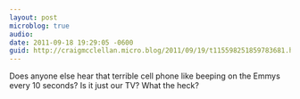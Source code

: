 ```yaml
---
layout: post
microblog: true
audio: 
date: 2011-09-18 19:29:05 -0600
guid: http://craigmcclellan.micro.blog/2011/09/19/t115598251859783681.html
---
```

Does anyone else hear that terrible cell phone like beeping on the Emmys every 10 seconds? Is it just our TV? What the heck?
